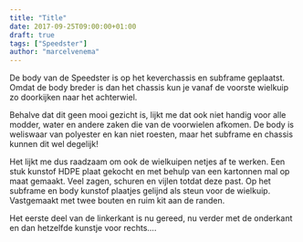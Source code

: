 ```yaml
---
title: "Title"
date: 2017-09-25T09:00:00+01:00
draft: true
tags: ["Speedster"]
author: "marcelvenema"
---
```


De body van de Speedster is op het keverchassis en subframe geplaatst. Omdat de body breder is dan het chassis kun je vanaf de voorste wielkuip zo doorkijken naar het achterwiel. 

Behalve dat dit geen mooi gezicht is, lijkt me dat ook niet handig voor alle modder, water en andere zaken die van de voorwielen afkomen. De body is weliswaar van polyester en kan niet roesten, maar het subframe en chassis kunnen dit wel degelijk!


Het lijkt me dus raadzaam om ook de wielkuipen netjes af te werken. Een stuk kunstof HDPE plaat gekocht en met behulp van een kartonnen mal op maat gemaakt. Veel zagen, schuren en vijlen totdat deze past. Op het subframe en body kunstof plaatjes gelijnd als steun voor de wielkuip. Vastgemaakt met twee bouten en ruim kit aan de randen. 


Het eerste deel van de linkerkant is nu gereed, nu verder met de onderkant en dan hetzelfde kunstje voor rechts....
